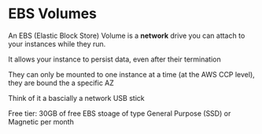 # EBS Volumes

An EBS (Elastic Block Store) Volume is a **network** drive you can attach to your instances while they run.

It allows your instance to persist data, even after their termination

They can only be mounted to one instance at a time (at the AWS CCP level), they are bound the a specific AZ 

Think of it a bascially a network USB stick

Free tier: 30GB of free EBS stoage of type General Purpose (SSD) or Magnetic per month


